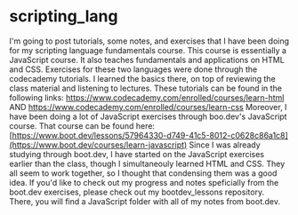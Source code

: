 # scripting_lang
I'm going to post tutorials, some notes, and exercises that I have been doing for my scripting language fundamentals course. 
This course is essentially a JavaScript course. It also teaches fundamentals and applications on HTML and CSS. Exercises for these two languages were done through the codecademy tutorials. I learned the basics there, on top of reviewing the class material and listening to lectures. These tutorials can be found in the following links: https://www.codecademy.com/enrolled/courses/learn-html AND https://www.codecademy.com/enrolled/courses/learn-css 
Moreover, I have been doing a lot of JavaScript exercises through boo.dev's JavaScript course. That course can be found here: [https://www.boot.dev/lessons/57964330-d749-41c5-8012-c0628c86a1c8](https://www.boot.dev/courses/learn-javascript)
Since I was already studying through boot.dev, I have started on the JavaScript exercises earlier than the class, though I simultaneouly learned HTML and CSS. They all seem to work together, so I thought that condensing them was a good idea. If you'd like to check out my progress and notes speficially from the boot.dev exercises, please check out my bootdev_lessons repository. There, you will find a JavaScript folder with all of my notes from boot.dev.
